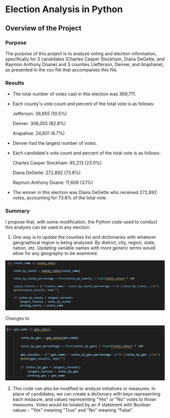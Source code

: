 # Election Analysis in Python
## Overview of the Project
### Purpose
The purpose of this project is to analyze voting and election information, specifically for 3 candidates (Charles Casper Stockham, Diana DeGette, and Raymon Anthony Doane) and 3 counties (Jefferson, Denver, and Araphaoe), as presented in the csv file that accompanies this file. 

### Results
- The total number of votes cast in this election was 369,711.
- Each county's vote count and percent of the total vote is as follows:
  
  Jefferson: 38,855    (10.5%)
  
  Denver:    306,055   (82.8%)
  
  Arapahoe:  24,801    (6.7%)
  
- Denver had the largest number of votes.
- Each candidate's vote count and percent of the total vote is as follows:

  Charles Casper Stockham: 85,213  (23.0%)
  
  Diana DeGette:           272,892 (73.8%)
  
  Raymon Anthony Doane:    11,606  (3.1%)
  
- The winner in this election was Diana DeGette who received 272,892 votes, accounting for 73.8% of the total vote.

### Summary
I propose that, with some modification, the Python code used to conduct this analysis can be used in any election. 
1. One way is to update the counties list and dictionaries with whatever geographical region is being analyzed. By district, city, region, state, nation, etc. Updating variable names with more generic terms would allow for any geography to be examined.

![Results_by_County](https://github.com/nikkiheaston/Election_Analysis/blob/main/Resources/Counties_Summary.PNG)

Changes to

![Results_by_Geo](https://github.com/nikkiheaston/Election_Analysis/blob/main/Resources/Geo_Summary.PNG)

2. This code can also be modified to analyze initiatives or measures. In place of candidates, we can create a dictionary with keys representing each measure, and values representing "Yes" or "No" votes to those measures. Votes would be totaled by an if statement with Boolean values - "Yes" meaning "True" and "No" meaning "False".
